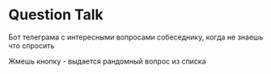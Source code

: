 # Question Talk
Бот телеграма с интересными вопросами собеседнику, когда не знаешь что спросить

Жмешь кнопку - выдается рандомный вопрос из списка
